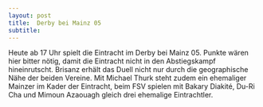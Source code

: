 ```yaml
---
layout: post
title:  Derby bei Mainz 05
subtitle:  
---
```


Heute ab 17 Uhr spielt die Eintracht im Derby bei Mainz 05. Punkte wären hier bitter nötig, damit die Eintracht nicht in den Abstiegskampf hineinrutscht. Brisanz erhält das Duell nicht nur durch die geographische Nähe der beiden Vereine. Mit Michael Thurk steht zudem ein ehemaliger Mainzer im Kader der Eintracht, beim FSV spielen mit Bakary Diakité, Du-Ri Cha und Mimoun Azaouagh gleich drei ehemalige Eintrachtler.


